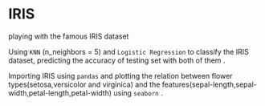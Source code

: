 # IRIS
playing with the famous IRIS dataset

Using `KNN` (n_neighbors = 5) and `Logistic Regression` to classify the IRIS dataset, predicting the accuracy of testing set with both of them .

Importing IRIS using `pandas` and plotting the relation between flower types(setosa,versicolor and virginica) and the features(sepal-length,sepal-width,petal-length,petal-width) using `seaborn` .
